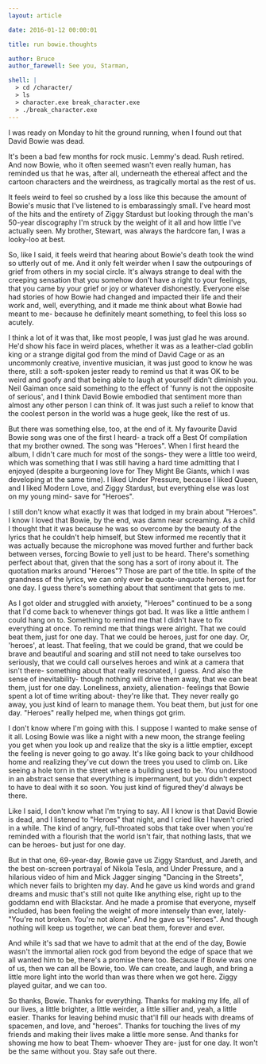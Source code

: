 ```yaml
---
layout: article

date: 2016-01-12 00:00:01

title: run bowie.thoughts

author: Bruce
author_farewell: See you, Starman,

shell: |
  > cd /character/
  > ls
  > character.exe break_character.exe
  > ./break_character.exe
---
```


I was ready on Monday to hit the ground running, when I found out that David Bowie was dead.

It's been a bad few months for rock music. Lemmy's dead. Rush retired. And now Bowie, who it often seemed wasn't even really human, has reminded us that he was, after all, underneath the ethereal affect and the cartoon characters and the weirdness, as tragically mortal as the rest of us.

It feels weird to feel so crushed by a loss like this because the amount of Bowie's music that I've listened to is embarassingly small. I've heard most of the hits and the entirety of Ziggy Stardust but looking through the man's 50-year discography I'm struck by the weight of it all and how little I've actually seen. My brother, Stewart, was always the hardcore fan, I was a looky-loo at best.

So, like I said, it feels weird that hearing about Bowie's death took the wind so utterly out of me. And it only felt weirder when I saw the outpourings of grief from others in my social circle. It's always strange to deal with the creeping sensation that you somehow don't have a right to your feelings, that you came by your grief or joy or whatever dishonestly. Everyone else had stories of how Bowie had changed and impacted their life and their work and, well, everything, and it made me think about what Bowie had meant to me- because he definitely meant something, to feel this loss so acutely.

I think a lot of it was that, like most people, I was just glad he was around. He'd show his face in weird places, whether it was as a leather-clad goblin king or a strange digital god from the mind of David Cage or as an uncommonly creative, inventive musician, it was just good to know he was there, still: a soft-spoken jester ready to remind us that it was OK to be weird and goofy and that being able to laugh at yourself didn't diminish you. Neil Gaiman once said something to the effect of 'funny is not the opposite of serious', and I think David Bowie embodied that sentiment more than almost any other person I can think of. It was just such a relief to know that the coolest person in the world was a huge geek, like the rest of us.

But there was something else, too, at the end of it. My favourite David Bowie song was one of the first I heard- a track off a Best Of compilation that my brother owned. The song was "Heroes". When I first heard the album, I didn't care much for most of the songs- they were a little too weird, which was something that I was still having a hard time admitting that I enjoyed (despite a burgeoning love for They Might Be Giants, which I was developing at the same time). I liked Under Pressure, because I liked Queen, and I liked Modern Love, and Ziggy Stardust, but everything else was lost on my young mind- save for "Heroes".

I still don't know what exactly it was that lodged in my brain about "Heroes". I know I loved that Bowie, by the end, was damn near screaming. As a child I thought that it was because he was so overcome by the beauty of the lyrics that he couldn't help himself, but Stew informed me recently that it was actually because the microphone was moved further and further back between verses, forcing Bowie to yell just to be heard. There's something perfect about that, given that the song has a sort of irony about it. The quotation marks around "Heroes"? Those are part of the title. In spite of the grandness of the lyrics, we can only ever be quote-unquote heroes, just for one day. I guess there's something about that sentiment that gets to me.

As I got older and struggled with anxiety, "Heroes" continued to be a song that I'd come back to whenever things got bad. It was like a little anthem I could hang on to. Something to remind me that I didn't have to fix everything at once. To remind me that things were alright. That we could beat them, just for one day. That we could be heroes, just for one day. Or, 'heroes', at least. That feeling, that we could be grand, that we could be brave and beautiful and soaring and still not need to take ourselves too seriously, that we could call ourselves heroes and wink at a camera that isn't there- something about that really resonated, I guess. And also the sense of inevitability- though nothing will drive them away, that we can beat them, just for one day. Loneliness, anxiety, alienation- feelings that Bowie spent a lot of time writing about- they're like that. They never really go away, you just kind of learn to manage them. You beat them, but just for one day. "Heroes" really helped me, when things got grim.

I don't know where I'm going with this. I suppose I wanted to make sense of it all. Losing Bowie was like a night with a new moon, the strange feeling you get when you look up and realize that the sky is a little emptier, except the feeling is never going to go away. It's like going back to your childhood home and realizing they've cut down the trees you used to climb on. Like seeing a hole torn in the street where a building used to be.  You understood in an abstract sense that everything is impermanent, but you didn't expect to have to deal with it so soon. You just kind of figured they'd always be there.

Like I said, I don't know what I'm trying to say. All I know is that David Bowie is dead, and I listened to "Heroes" that night, and I cried like I haven't cried in a while. The kind of angry, full-throated sobs that take over when you're reminded with a flourish that the world isn't fair, that nothing lasts, that we can be heroes- but just for one day.

But in that one, 69-year-day, Bowie gave us Ziggy Stardust, and Jareth, and the best on-screen portrayal of Nikola Tesla, and Under Pressure, and a hilarious video of him and Mick Jagger singing "Dancing in the Streets", which never fails to brighten my day. And he gave us kind words and grand dreams and music that's still not quite like anything else, right up to the goddamn end with Blackstar. And he made a promise that everyone, myself included, has been feeling the weight of more intensely than ever, lately- "You're not broken. You're not alone". And he gave us "Heroes". And though nothing will keep us together, we can beat them, forever and ever.

And while it's sad that we have to admit that at the end of the day, Bowie wasn't the immortal alien rock god from beyond the edge of space that we all wanted him to be, there's a promise there too. Because if Bowie was one of us, then we can all be Bowie, too. We can create, and laugh, and bring a little more light into the world than was there when we got here. Ziggy played guitar, and we can too.

So thanks, Bowie. Thanks for everything. Thanks for making my life, all of our lives, a little brighter, a little weirder, a little sillier and, yeah, a little easier. Thanks for leaving behind music that'll fill our heads with dreams of spacemen, and love, and "heroes". Thanks for touching the lives of my friends and making their lives make a little more sense. And thanks for showing me how to beat Them- whoever They are- just for one day. It won't be the same without you. Stay safe out there.
